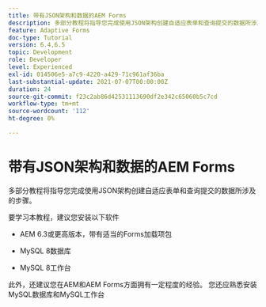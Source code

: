 ```yaml
---
title: 带有JSON架构和数据的AEM Forms
description: 多部分教程将指导您完成使用JSON架构创建自适应表单和查询提交的数据所涉及的步骤。
feature: Adaptive Forms
doc-type: Tutorial
version: 6.4,6.5
topic: Development
role: Developer
level: Experienced
exl-id: 014506e5-a7c9-4220-a429-71c961af36ba
last-substantial-update: 2021-07-07T00:00:00Z
duration: 24
source-git-commit: f23c2ab86d42531113690df2e342c65060b5c7cd
workflow-type: tm+mt
source-wordcount: '112'
ht-degree: 0%

---
```


# 带有JSON架构和数据的AEM Forms

多部分教程将指导您完成使用JSON架构创建自适应表单和查询提交的数据所涉及的步骤。

要学习本教程，建议您安装以下软件

* AEM 6.3或更高版本，带有适当的Forms加载项包

* MySQL 8数据库

* MySQL 8工作台

此外，还建议您在AEM和AEM Forms方面拥有一定程度的经验。 您还应熟悉安装MySQL数据库和MySQL工作台
